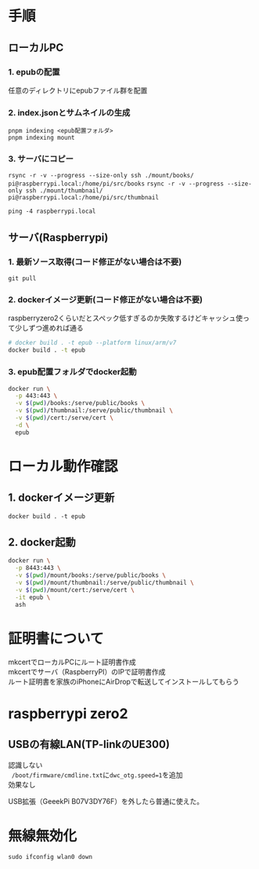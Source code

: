 # 手順

## ローカルPC

### 1. epubの配置
任意のディレクトリにepubファイル群を配置

### 2. index.jsonとサムネイルの生成
`pnpm indexing <epub配置フォルダ>`  
`pnpm indexing mount`  

### 3. サーバにコピー
`rsync -r -v --progress --size-only ssh ./mount/books/ pi@raspberrypi.local:/home/pi/src/books`
`rsync -r -v --progress --size-only ssh ./mount/thumbnail/ pi@raspberrypi.local:/home/pi/src/thumbnail`

`ping -4 raspberrypi.local`

## サーバ(Raspberrypi)

### 1. 最新ソース取得(コード修正がない場合は不要)
`git pull`

### 2. dockerイメージ更新(コード修正がない場合は不要)
raspberryzero2くらいだとスペック低すぎるのか失敗するけどキャッシュ使って少しずつ進めれば通る
```sh
# docker build . -t epub --platform linux/arm/v7
docker build . -t epub
```

### 3. epub配置フォルダでdocker起動

```sh
docker run \
  -p 443:443 \
  -v $(pwd)/books:/serve/public/books \
  -v $(pwd)/thumbnail:/serve/public/thumbnail \
  -v $(pwd)/cert:/serve/cert \
  -d \
  epub
```

# ローカル動作確認

## 1. dockerイメージ更新
`docker build . -t epub`

## 2. docker起動
```sh
docker run \
  -p 8443:443 \
  -v $(pwd)/mount/books:/serve/public/books \
  -v $(pwd)/mount/thumbnail:/serve/public/thumbnail \
  -v $(pwd)/mount/cert:/serve/cert \
  -it epub \
  ash
```

# 証明書について
mkcertでローカルPCにルート証明書作成  
mkcertでサーバ（RaspberryPI）のIPで証明書作成  
ルート証明書を家族のiPhoneにAirDropで転送してインストールしてもらう

# raspberrypi zero2

## USBの有線LAN(TP-linkのUE300)
認識しない  
` /boot/firmware/cmdline.txt`に`dwc_otg.speed=1`を追加  
効果なし  

USB拡張（GeeekPi B07V3DY76F）を外したら普通に使えた。



# 無線無効化

`sudo ifconfig wlan0 down`